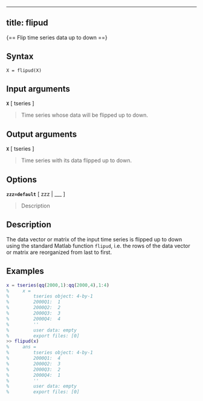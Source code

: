
---
title: flipud
---

{== Flip time series data up to down ==}


## Syntax 

    X = flipud(X)


## Input arguments 

__`X`__ [ tseries ] 
>
> Time series whose data will be flipped up to down.
>

## Output arguments 

__`X`__ [ tseries ] 
>
> Time series with its data flipped up to down.
>

## Options 

__`zzz=default`__ [ zzz | ___ ]
> 
> Description
> 


## Description 

The data vector or matrix of the input time series is flipped up to down
using the standard Matlab function `flipud`, i.e. the rows of the data
vector or matrix are reorganized from last to first.

## Examples

```matlab
x = tseries(qq(2000,1):qq(2000,4),1:4)
%     x =
%         tseries object: 4-by-1
%         2000Q1:  1
%         2000Q2:  2
%         2000Q3:  3
%         2000Q4:  4
%         ''
%         user data: empty
%         export files: [0]
>> flipud(x)
%     ans =
%         tseries object: 4-by-1
%         2000Q1:  4
%         2000Q2:  3
%         2000Q3:  2
%         2000Q4:  1
%         ''
%         user data: empty
%         export files: [0]
```

